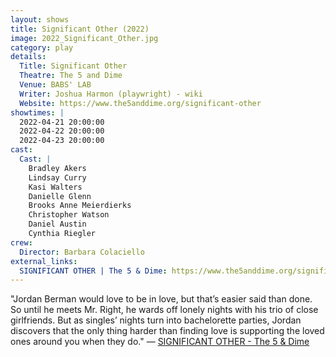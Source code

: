 ```yaml
---
layout: shows
title: Significant Other (2022)
image: 2022_Significant_Other.jpg
category: play
details:
  Title: Significant Other
  Theatre: The 5 and Dime
  Venue: BABS' LAB
  Writer: Joshua Harmon (playwright) - wiki
  Website: https://www.the5anddime.org/significant-other
showtimes: |
  2022-04-21 20:00:00
  2022-04-22 20:00:00
  2022-04-23 20:00:00
cast:
  Cast: |
    Bradley Akers
    Lindsay Curry
    Kasi Walters
    Danielle Glenn
    Brooks Anne Meierdierks
    Christopher Watson
    Daniel Austin
    Cynthia Riegler
crew:
  Director: Barbara Colaciello
external_links:
  SIGNIFICANT OTHER | The 5 & Dime: https://www.the5anddime.org/significant-other
---
```

"Jordan Berman would love to be in love, but that’s easier said than done. So until he meets Mr. Right, he wards off lonely nights with his trio of close girlfriends. But as singles’ nights turn into bachelorette parties, Jordan discovers that the only thing harder than finding love is supporting the loved ones around you when they do." — [SIGNIFICANT OTHER - The 5 & Dime](https://www.the5anddime.org/significant-other)
